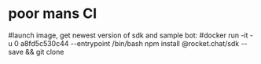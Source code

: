 # poor mans CI
#launch image, get newest version of sdk and sample bot:
#docker run -it -u 0 a8fd5c530c44 --entrypoint /bin/bash npm install @rocket.chat/sdk --save && git clone 

